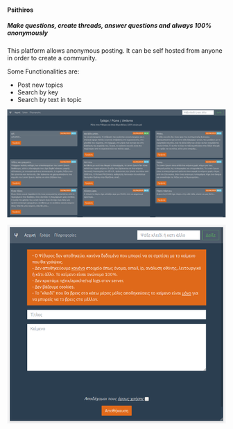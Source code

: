 <h4>Psithiros</h4>

<h5>Make questions, create threads, answer questions and always 100% anonymously</h5>
<p>
	This platform allows anonymous posting. It can be self hosted from anyone in order to create a community.
</p>
<p>Some Functionalities are:</p>
<ul>
	<li>Post new topics</li>
	<li>Search by key</li>
	<li>Search by text in topic</li>
</ul>

![](shy/screens/3.png)

![](shy/screens/2.png)
